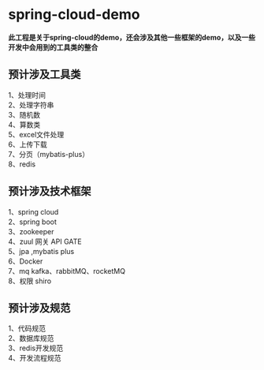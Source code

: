 # spring-cloud-demo
**此工程是关于spring-cloud的demo，还会涉及其他一些框架的demo，以及一些开发中会用到的工具类的整合**

## 预计涉及工具类
1、处理时间<br>
2、处理字符串<br>
3、随机数<br>
4、算数类<br>
5、excel文件处理<br>
6、上传下载<br>
7、分页（mybatis-plus）<br>
8、redis<br>



## 预计涉及技术框架
1、spring cloud<br>
2、spring boot<br>
3、zookeeper<br>
4、zuul 网关  API GATE<br>
5、jpa ,mybatis plus<br>
6、Docker<br>
7、mq   kafka、rabbitMQ、rocketMQ<br>
8、权限 shiro<br>

## 预计涉及规范
1、代码规范<br>
2、数据库规范<br>
3、redis开发规范<br>
4、开发流程规范<br>